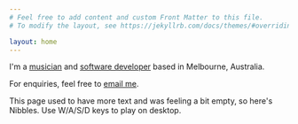 ```yaml
---
# Feel free to add content and custom Front Matter to this file.
# To modify the layout, see https://jekyllrb.com/docs/themes/#overriding-theme-defaults

layout: home
---
```


I'm a [musician](/music) and [software developer](/projects) based in Melbourne, Australia.

For enquiries, feel free to [email me](mailto:ryan@ryanmonro.info).

This page used to have more text and was feeling a bit empty, so here's Nibbles. Use W/A/S/D keys to play on desktop.